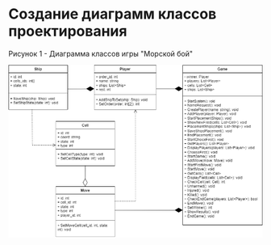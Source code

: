 # Создание диаграмм классов проектирования

Рисунок 1 - Диаграмма классов игры "Морской бой"

![Рисунок 1 - Диаграмма классов игры "Морской бой"](/images/lab5_uml.png)
